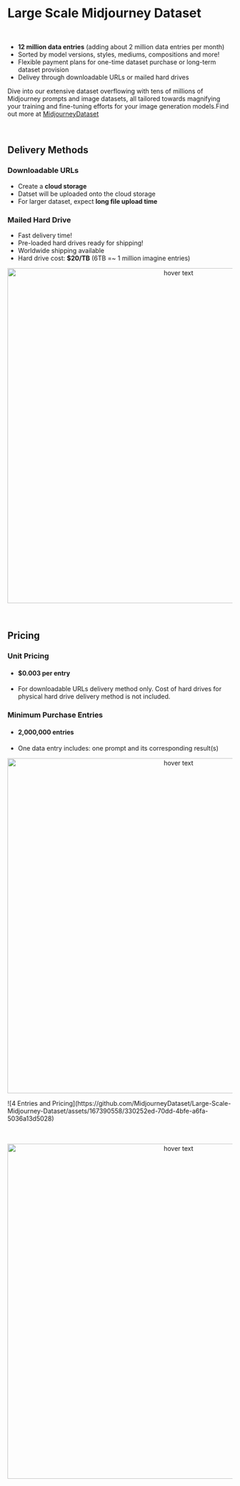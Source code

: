 # Large Scale Midjourney Dataset
<br>
<ul>
  <li><b>12 million data entries</b> (adding about 2 million data entries per month)</li>
  <li>Sorted by model versions, styles, mediums, compositions and more!</li>
  <li>Flexible payment plans for one-time dataset purchase or long-term dataset provision</li>
  <li>Delivey through downloadable URLs or mailed hard drives</li>
</ul>
<p>Dive into our extensive dataset overflowing with tens of millions of Midjourney prompts and image datasets, all tailored towards magnifying your training and fine-tuning efforts for your image generation models.Find out more at <a href="https://midjourneydataset.com/"> MidjourneyDataset </a></p>
<br>
<h2>Delivery Methods</h2>
<h3>Downloadable URLs</h3>
<ul>
  <li>Create a <b>cloud storage</b></li>
  <li>Datset will be uploaded onto the cloud storage</li>
  <li>For larger dataset, expect <b>long file upload time</b></li>
</ul>
<h3>Mailed Hard Drive</h3>
<ul>
  <li>Fast delivery time!</li>
  <li>Pre-loaded hard drives ready for shipping!</li>
  <li>Worldwide shipping available</li>
  <li>Hard drive cost: <b>$20/TB</b> (6TB =~ 1 million imagine entries)</li>
</ul>
<p align="center">
  <img src="https://github.com/MidjourneyDataset/Large-Scale-Midjourney-Dataset/assets/167390558/72f676a4-6855-40db-a622-c8db2a16f41c" width="750" title="hover text">
</p>
<br>
<h2>Pricing</h2>
<h3>Unit Pricing</h3>
<ul>
  <li><h4><b>$0.003</b> per entry</h4></li>
  <li>For downloadable URLs delivery method only. Cost of hard drives for physical hard drive delivery method is not included.</li>
</ul>
<h3>Minimum Purchase Entries</h3>
<ul>
  <li><h4><b>2,000,000</b> entries</h4></li>
  <li>One data entry includes: one prompt and its corresponding result(s)</li>
</ul>
<p align="center">
  <img src="https://github.com/MidjourneyDataset/Large-Scale-Midjourney-Dataset/assets/167390558/72f676a4-6855-40db-a622-c8db2a16f41c" width="750" title="hover text">
</p>
![4  Entries and Pricing](https://github.com/MidjourneyDataset/Large-Scale-Midjourney-Dataset/assets/167390558/330252ed-70dd-4bfe-a6fa-5036a13d5028)
<br>
<br><br>
<p align="center">
  <img src="https://github.com/MidjourneyDataset/Large-Scale-Midjourney-Dataset/assets/167390558/ffc95030-6f23-4ec9-b33d-59ef52ae2243" width="750" title="hover text">
</p>
